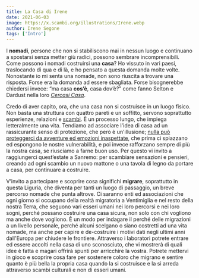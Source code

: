 ```yaml
---
title: La Casa di Irene
date: 2021-06-03
image: https://x.scambi.org/illustrations/Irene.webp
author: Irene Segone
tags: ['Intro']
---
```

I **nomadi**, persone che non si stabiliscono mai in nessun luogo e continuano a spostarsi senza metter giù radici, possono sembrare incomprensibili. Come possono i nomadi costruirsi una **casa**? Ho vissuto in vari paesi, traslocando di qua e di là, e ho pensato a questa domanda molte volte. Nonostante io mi senta una nomade, non sono riuscita a trovare una risposta. Forse era la domanda ad essere sbagliata. Forse bisognerebbe chiedersi invece: “ma casa **cos’è**, casa dov’è?” come fanno Selton e Dardust nella loro *<a href="https://www.youtube.com/watch?v=FLs7BjARXK8" rel="noreferrer noopener" data-type="URL" data-id="https://www.youtube.com/watch?v=FLs7BjARXK8" target="_blank">Cercasi Casa</a>*.

Credo di aver capito, ora, che una casa non si costruisce in un luogo fisico. Non basta una struttura con quattro pareti e un soffitto, servono soprattutto esperienze, relazioni e <u>scambi</u>. È un processo lungo, che impiega letteralmente una vita. Tendiamo ad associare l'idea di casa ad un rassicurante senso di protezione, che però è un'illusione; <u>nulla può proteggerci da avventure ed emozioni inaspettate</u>, che prima ci spiazzano ed espongono le nostre vulnerabilità, e poi invece rafforzano sempre di più la nostra casa, se riusciamo a farne buon uso. Per questo vi invito a raggiungerci quest’estate a Sanremo: per scambiare sensazioni e pensieri, creando ad ogni scambio un nuovo mattone o una tavola di legno da portare a casa, per continuare a costruire.

V’invito a partecipare e scoprire cosa significhi **migrare**, soprattutto in questa Liguria, che diventa per tanti un luogo di passaggio, un breve percorso nomade che punta altrove. Ci saranno enti ed associazioni che ogni giorno si occupano della realtà migratoria a Ventimiglia e nel resto della nostra Terra, che seguono vari esseri umani nei loro percorsi e nei loro sogni, perché possano costruire una casa sicura, non solo con chi vogliono ma anche dove vogliono. È un modo per indagare il perché delle migrazioni a un livello personale, perché alcuni scelgano o siano costretti ad una vita nomade, ma anche per capire e de-costruire i motivi dati negli ultimi anni dall'Europa per chiudere le frontiere. Attraverso i laboratori potrete entrare ed essere accolti nella casa di uno sconosciuto, che vi mostrerà di quali idee è fatta e magari offrirà spunti per arricchire la vostra. Potrete mettervi in gioco e scoprire cosa fare per sostenere coloro che migrano e sentire quanto è più bella la propria casa quando la si costruisce e la si arreda attraverso scambi culturali e non di esseri umani.
